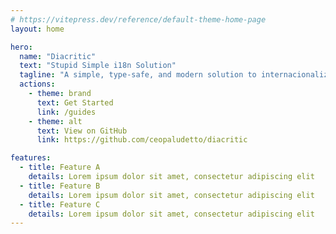 ```yaml
---
# https://vitepress.dev/reference/default-theme-home-page
layout: home

hero:
  name: "Diacritic"
  text: "Stupid Simple i18n Solution"
  tagline: "A simple, type-safe, and modern solution to internacionalization (i18n)."
  actions:
    - theme: brand
      text: Get Started
      link: /guides
    - theme: alt
      text: View on GitHub
      link: https://github.com/ceopaludetto/diacritic

features:
  - title: Feature A
    details: Lorem ipsum dolor sit amet, consectetur adipiscing elit
  - title: Feature B
    details: Lorem ipsum dolor sit amet, consectetur adipiscing elit
  - title: Feature C
    details: Lorem ipsum dolor sit amet, consectetur adipiscing elit
---
```

